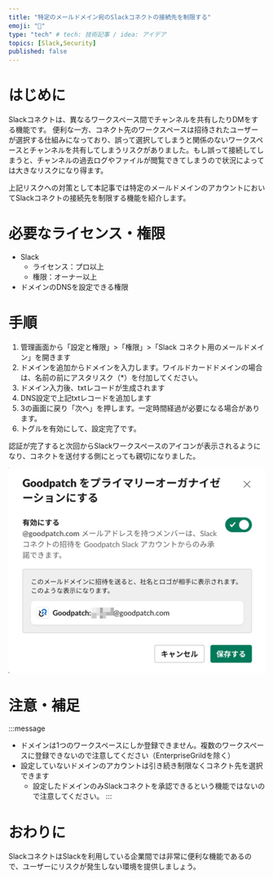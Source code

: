 ```yaml
---
title: "特定のメールドメイン宛のSlackコネクトの接続先を制限する"
emoji: "🤝"
type: "tech" # tech: 技術記事 / idea: アイデア
topics: [Slack,Security]
published: false
---
```


# はじめに
Slackコネクトは、異なるワークスペース間でチャンネルを共有したりDMをする機能です。
便利な一方、コネクト先のワークスペースは招待されたユーザーが選択する仕組みになっており、誤って選択してしまうと関係のないワークスペースとチャンネルを共有してしまうリスクがありました。もし誤って接続してしまうと、チャンネルの過去ログやファイルが閲覧できてしまうので状況によっては大きなリスクになり得ます。

上記リスクへの対策として本記事では特定のメールドメインのアカウントにおいてSlackコネクトの接続先を制限する機能を紹介します。

# 必要なライセンス・権限
- Slack
    - ライセンス：プロ以上
    - 権限：オーナー以上
- ドメインのDNSを設定できる権限

# 手順
1. 管理画面から「設定と権限」>「権限」>「Slack コネクト用のメールドメイン」を開きます
2. ドメインを追加からドメインを入力します。ワイルドカードドメインの場合は、名前の前にアスタリスク（*）を付加してください。
3. ドメイン入力後、txtレコードが生成されます
4. DNS設定で上記txtレコードを追加します
5. 3の画面に戻り「次へ」を押します。一定時間経過が必要になる場合があります。
6. トグルを有効にして、設定完了です。

認証が完了すると次回からSlackワークスペースのアイコンが表示されるようになり、コネクトを送付する側にとっても親切になりました。

![](/images/slackconnect-verify-email-domains/slack-mail-domains-success.png)



# 注意・補足
:::message
- ドメインは1つのワークスペースにしか登録できません。複数のワークスペースに登録できないので注意してください（EnterpriseGrildを除く）
- 設定していないドメインのアカウントは引き続き制限なくコネクト先を選択できます
    - 設定したドメインのみSlackコネクトを承認できるという機能ではないので注意してください。
:::
# おわりに
SlackコネクトはSlackを利用している企業間では非常に便利な機能であるので、ユーザーにリスクが発生しない環境を提供しましょう。